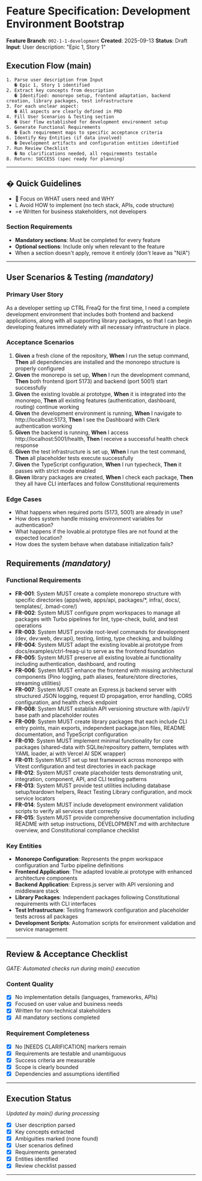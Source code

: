 # Feature Specification: Development Environment Bootstrap

**Feature Branch**: `002-1-1-development` **Created**: 2025-09-13 **Status**:
Draft **Input**: User description: "Epic 1, Story 1"

## Execution Flow (main)

```
1. Parse user description from Input
   � Epic 1, Story 1 identified
2. Extract key concepts from description
   � Identified: monorepo setup, frontend adaptation, backend creation, library packages, test infrastructure
3. For each unclear aspect:
   � All aspects are clearly defined in PRD
4. Fill User Scenarios & Testing section
   � User flow established for development environment setup
5. Generate Functional Requirements
   � Each requirement maps to specific acceptance criteria
6. Identify Key Entities (if data involved)
   � Development artifacts and configuration entities identified
7. Run Review Checklist
   � No clarifications needed, all requirements testable
8. Return: SUCCESS (spec ready for planning)
```

---

## � Quick Guidelines

-  Focus on WHAT users need and WHY
- L Avoid HOW to implement (no tech stack, APIs, code structure)
- =e Written for business stakeholders, not developers

### Section Requirements

- **Mandatory sections**: Must be completed for every feature
- **Optional sections**: Include only when relevant to the feature
- When a section doesn't apply, remove it entirely (don't leave as "N/A")

---

## User Scenarios & Testing _(mandatory)_

### Primary User Story

As a developer setting up CTRL FreaQ for the first time, I need a complete
development environment that includes both frontend and backend applications,
along with all supporting library packages, so that I can begin developing
features immediately with all necessary infrastructure in place.

### Acceptance Scenarios

1. **Given** a fresh clone of the repository, **When** I run the setup command,
   **Then** all dependencies are installed and the monorepo structure is
   properly configured
2. **Given** the monorepo is set up, **When** I run the development command,
   **Then** both frontend (port 5173) and backend (port 5001) start successfully
3. **Given** the existing lovable.ai prototype, **When** it is integrated into
   the monorepo, **Then** all existing features (authentication, dashboard,
   routing) continue working
4. **Given** the development environment is running, **When** I navigate to
   http://localhost:5173, **Then** I see the Dashboard with Clerk authentication
   working
5. **Given** the backend is running, **When** I access
   http://localhost:5001/health, **Then** I receive a successful health check
   response
6. **Given** the test infrastructure is set up, **When** I run the test command,
   **Then** all placeholder tests execute successfully
7. **Given** the TypeScript configuration, **When** I run typecheck, **Then** it
   passes with strict mode enabled
8. **Given** library packages are created, **When** I check each package,
   **Then** they all have CLI interfaces and follow Constitutional requirements

### Edge Cases

- What happens when required ports (5173, 5001) are already in use?
- How does system handle missing environment variables for authentication?
- What happens if the lovable.ai prototype files are not found at the expected
  location?
- How does the system behave when database initialization fails?

## Requirements _(mandatory)_

### Functional Requirements

- **FR-001**: System MUST create a complete monorepo structure with specific
  directories (apps/web, apps/api, packages/\*, infra/, docs/, templates/,
  .bmad-core/)
- **FR-002**: System MUST configure pnpm workspaces to manage all packages with
  Turbo pipelines for lint, type-check, build, and test operations
- **FR-003**: System MUST provide root-level commands for development (dev,
  dev:web, dev:api), testing, linting, type checking, and building
- **FR-004**: System MUST adapt the existing lovable.ai prototype from
  docs/examples/ctrl-freaq-ui to serve as the frontend foundation
- **FR-005**: System MUST preserve all existing lovable.ai functionality
  including authentication, dashboard, and routing
- **FR-006**: System MUST enhance the frontend with missing architectural
  components (Pino logging, path aliases, feature/store directories, streaming
  utilities)
- **FR-007**: System MUST create an Express.js backend server with structured
  JSON logging, request ID propagation, error handling, CORS configuration, and
  health check endpoint
- **FR-008**: System MUST establish API versioning structure with /api/v1/ base
  path and placeholder routes
- **FR-009**: System MUST create library packages that each include CLI entry
  points, main exports, independent package.json files, README documentation,
  and TypeScript configuration
- **FR-010**: System MUST implement minimal functionality for core packages
  (shared-data with SQLite/repository pattern, templates with YAML loader, ai
  with Vercel AI SDK wrapper)
- **FR-011**: System MUST set up test framework across monorepo with Vitest
  configuration and test directories in each package
- **FR-012**: System MUST create placeholder tests demonstrating unit,
  integration, component, API, and CLI testing patterns
- **FR-013**: System MUST provide test utilities including database
  setup/teardown helpers, React Testing Library configuration, and mock service
  locators
- **FR-014**: System MUST include development environment validation scripts to
  verify all services start correctly
- **FR-015**: System MUST provide comprehensive documentation including README
  with setup instructions, DEVELOPMENT.md with architecture overview, and
  Constitutional compliance checklist

### Key Entities

- **Monorepo Configuration**: Represents the pnpm workspace configuration and
  Turbo pipeline definitions
- **Frontend Application**: The adapted lovable.ai prototype with enhanced
  architecture components
- **Backend Application**: Express.js server with API versioning and middleware
  stack
- **Library Packages**: Independent packages following Constitutional
  requirements with CLI interfaces
- **Test Infrastructure**: Testing framework configuration and placeholder tests
  across all packages
- **Development Scripts**: Automation scripts for environment validation and
  service management

---

## Review & Acceptance Checklist

_GATE: Automated checks run during main() execution_

### Content Quality

- [x] No implementation details (languages, frameworks, APIs)
- [x] Focused on user value and business needs
- [x] Written for non-technical stakeholders
- [x] All mandatory sections completed

### Requirement Completeness

- [x] No [NEEDS CLARIFICATION] markers remain
- [x] Requirements are testable and unambiguous
- [x] Success criteria are measurable
- [x] Scope is clearly bounded
- [x] Dependencies and assumptions identified

---

## Execution Status

_Updated by main() during processing_

- [x] User description parsed
- [x] Key concepts extracted
- [x] Ambiguities marked (none found)
- [x] User scenarios defined
- [x] Requirements generated
- [x] Entities identified
- [x] Review checklist passed

---
